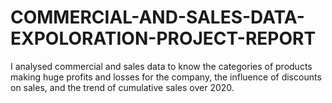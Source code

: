 # COMMERCIAL-AND-SALES-DATA-EXPOLORATION-PROJECT-REPORT

I analysed commercial and sales data to know the categories of products making huge profits and losses for the company, the influence of discounts on sales, and the trend of cumulative sales over 2020.
